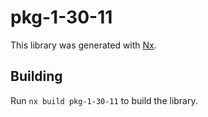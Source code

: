 # pkg-1-30-11

This library was generated with [Nx](https://nx.dev).

## Building

Run `nx build pkg-1-30-11` to build the library.
